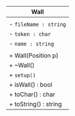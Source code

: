 | Wall                  |
| --------------------- |
|                       |
| - `fileName : string` |
| - `token : char`      |
| - `name : string`     |
|                       |
| + Wall(Position p)    |
| + ~Wall()             |
| + `setup()`           |
| + isWall() : bool     |
| + toChar() : char     |
| + toString() : string |